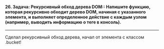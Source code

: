 <h4>26. Задача: Рекурсивный обход дерева DOM:: Напишите функцию, которая рекурсивно обходит дерево DOM, начиная с указанного элемента, и выполняет определенное действие с каждым узлом (например, выводить информацию о теге в консоль).</h4>

---

Сделал рекурсивный обход дерева, начал от элемента с классом .bucket!
